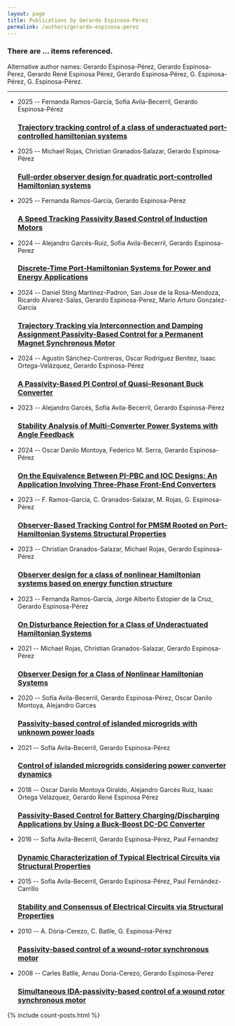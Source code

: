 ```yaml
---
layout: page
title: Publications by Gerardo Espinosa-Pérez
permalink: /authors/gerardo-espinosa-perez
---
```


<h3 id="number-posts">There are ... items referenced.</h3>
<p id='info-authors'>Alternative author names: Gerardo Espinosa-Pérez, Gerardo Espinosa-Perez, Gerardo René Espinosa Pérez, Gerardo Espinosa‐Pérez, G. Espinosa-Pérez, G. Espinosa-Pérez.</p>
<hr />
<ul class="post-list">
<li><span class='post-meta'>2025 -- Fernanda Ramos-García, Sofía Avila-Becerril, Gerardo Espinosa-Pérez</span><h3><a class='post-link' href="{{ site.baseurl }}/trajectory-tracking-control-of-a-class-of-underactuated-port-controlled-hamiltonian-systems">Trajectory tracking control of a class of underactuated port-controlled hamiltonian systems</a></h3></li>
<li><span class='post-meta'>2025 -- Michael Rojas, Christian Granados‐Salazar, Gerardo Espinosa‐Pérez</span><h3><a class='post-link' href="{{ site.baseurl }}/full-order-observer-design-for-quadratic-port-controlled-hamiltonian-systems">Full‐order observer design for quadratic port‐controlled Hamiltonian systems</a></h3></li>
<li><span class='post-meta'>2025 -- Fernanda Ramos-García, Gerardo Espinosa-Pérez</span><h3><a class='post-link' href="{{ site.baseurl }}/a-speed-tracking-passivity-based-control-of-induction-motors">A Speed Tracking Passivity Based Control of Induction Motors</a></h3></li>
<li><span class='post-meta'>2024 -- Alejandro Garcés-Ruiz, Sofia Avila-Becerril, Gerardo Espinosa-Perez</span><h3><a class='post-link' href="{{ site.baseurl }}/discrete-time-port-hamiltonian-systems-for-power-and-energy-applications">Discrete-Time Port-Hamiltonian Systems for Power and Energy Applications</a></h3></li>
<li><span class='post-meta'>2024 -- Daniel Sting Martinez-Padron, San Jose de la Rosa-Mendoza, Ricardo Alvarez-Salas, Gerardo Espinosa-Perez, Mario Arturo Gonzalez-Garcia</span><h3><a class='post-link' href="{{ site.baseurl }}/trajectory-tracking-via-interconnection-and-damping-assignment-passivity-based-control-for-a-permanent-magnet-synchronous-motor">Trajectory Tracking via Interconnection and Damping Assignment Passivity-Based Control for a Permanent Magnet Synchronous Motor</a></h3></li>
<li><span class='post-meta'>2024 -- Agustín Sánchez-Contreras, Oscar Rodríguez Benítez, Isaac Ortega-Velázquez, Gerardo Espinosa-Pérez</span><h3><a class='post-link' href="{{ site.baseurl }}/a-passivity-based-pi-control-of-quasi-resonant-buck-converter">A Passivity-Based PI Control of Quasi-Resonant Buck Converter</a></h3></li>
<li><span class='post-meta'>2023 -- Alejandro Garcés, Sofía Avila-Becerril, Gerardo Espinosa-Pérez</span><h3><a class='post-link' href="{{ site.baseurl }}/stability-analysis-of-multi-converter-power-systems-with-angle-feedback">Stability Analysis of Multi-Converter Power Systems with Angle Feedback</a></h3></li>
<li><span class='post-meta'>2024 -- Oscar Danilo Montoya, Federico M. Serra, Gerardo Espinosa-Pérez</span><h3><a class='post-link' href="{{ site.baseurl }}/on-the-equivalence-between-pi-pbc-and-ioc-designs-an-application-involving-three-phase-front-end-converters">On the Equivalence Between PI-PBC and IOC Designs: An Application Involving Three-Phase Front-End Converters</a></h3></li>
<li><span class='post-meta'>2023 -- F. Ramos-García, C. Granados-Salazar, M. Rojas, G. Espinosa-Pérez</span><h3><a class='post-link' href="{{ site.baseurl }}/observer-based-tracking-control-for-pmsm-rooted-on-port-hamiltonian-systems-structural-properties">Observer-Based Tracking Control for PMSM Rooted on Port-Hamiltonian Systems Structural Properties</a></h3></li>
<li><span class='post-meta'>2023 -- Christian Granados-Salazar, Michael Rojas, Gerardo Espinosa-Pérez</span><h3><a class='post-link' href="{{ site.baseurl }}/observer-design-for-a-class-of-nonlinear-hamiltonian-systems-based-on-energy-function-structure">Observer design for a class of nonlinear Hamiltonian systems based on energy function structure</a></h3></li>
<li><span class='post-meta'>2023 -- Fernanda Ramos-García, Jorge Alberto Estopier de la Cruz, Gerardo Espinosa-Pérez</span><h3><a class='post-link' href="{{ site.baseurl }}/on-disturbance-rejection-for-a-class-of-underactuated-hamiltonian-systems">On Disturbance Rejection for a Class of Underactuated Hamiltonian Systems</a></h3></li>
<li><span class='post-meta'>2021 -- Michael Rojas, Christian Granados-Salazar, Gerardo Espinosa-Pérez</span><h3><a class='post-link' href="{{ site.baseurl }}/observer-design-for-a-class-of-nonlinear-hamiltonian-systems">Observer Design for a Class of Nonlinear Hamiltonian Systems</a></h3></li>
<li><span class='post-meta'>2020 -- Sofía Avila-Becerril, Gerardo Espinosa-Pérez, Oscar Danilo Montoya, Alejandro Garces</span><h3><a class='post-link' href="{{ site.baseurl }}/passivity-based-control-of-islanded-microgrids-with-unknown-power-loads">Passivity-based control of islanded microgrids with unknown power loads</a></h3></li>
<li><span class='post-meta'>2021 -- Sofía Avila-Becerril, Gerardo Espinosa-Pérez</span><h3><a class='post-link' href="{{ site.baseurl }}/control-of-islanded-microgrids-considering-power-converter-dynamics">Control of islanded microgrids considering power converter dynamics</a></h3></li>
<li><span class='post-meta'>2018 -- Oscar Danilo Montoya Giraldo, Alejandro Garcés Ruiz, Isaac Ortega Velázquez, Gerardo René Espinosa Pérez</span><h3><a class='post-link' href="{{ site.baseurl }}/passivity-based-control-for-battery-charging-discharging-applications-by-using-a-buck-boost-dc-dc-converter">Passivity-Based Control for Battery Charging/Discharging Applications by Using a Buck-Boost DC-DC Converter</a></h3></li>
<li><span class='post-meta'>2016 -- Sofía Avila-Becerril, Gerardo Espinosa-Pérez, Paul Fernandez</span><h3><a class='post-link' href="{{ site.baseurl }}/dynamic-characterization-of-typical-electrical-circuits-via-structural-properties">Dynamic Characterization of Typical Electrical Circuits via Structural Properties</a></h3></li>
<li><span class='post-meta'>2015 -- Sofía Avila-Becerril, Gerardo Espinosa-Pérez, Paul Fernández-Carrillo</span><h3><a class='post-link' href="{{ site.baseurl }}/stability-and-consensus-of-electrical-circuits-via-structural-properties">Stability and Consensus of Electrical Circuits via Structural Properties</a></h3></li>
<li><span class='post-meta'>2010 -- A. Dòria-Cerezo, C. Batlle, G. Espinosa-Pérez</span><h3><a class='post-link' href="{{ site.baseurl }}/passivity-based-control-of-a-wound-rotor-synchronous-motor">Passivity-based control of a wound-rotor synchronous motor</a></h3></li>
<li><span class='post-meta'>2008 -- Carles Batlle, Arnau Doria-Cerezo, Gerardo Espinosa-Perez</span><h3><a class='post-link' href="{{ site.baseurl }}/simultaneous-ida-passivity-based-control-of-a-wound-rotor-synchronous-motor">Simultaneous IDA-passivity-based control of a wound rotor synchronous motor</a></h3></li>

</ul>
{% include count-posts.html %}
